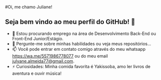 #Oi, me chamo Juliane!
## Seja bem vindo ao meu perfil do GitHub! 👋

- 💼 Estou procurando emprego na área de Desenvolvimento Back-End ou Front-End Junior/Estágio.
- 💬 Pergunte-me sobre minhas habilidades ou veja meus repositórios...
- 📫 Você pode entrar em contato comigo através do meu whatsapp https://wa.me/5571986778077 ou do meu email julyane.almeida77@gmail.com.
- ⚡️ Curiosidades: Minha comida favorita é Yakissoba, amo ler livros de aventura e ouvir música!
